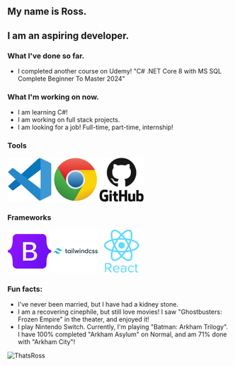 ## My name is Ross.
## I am an aspiring developer.

### What I've done so far.
- I completed another course on Udemy! "C# .NET Core 8 with MS SQL Complete Beginner To Master 2024"

### What I'm working on now.
- I am learning C#!
- I am working on full stack projects.
- I am looking for a job! Full-time, part-time, internship!

### Tools
<img src="https://github.com/RossaMania/RossaMania/blob/main/vscode-original-icon.svg" width="100" height="100" /> <img src="https://github.com/RossaMania/RossaMania/blob/main/chrome-original-icon.svg" width="100" height="100" /> <img src="https://github.com/RossaMania/RossaMania/blob/main/github-original-wordmark-icon.svg" width="100" height="100" />

### Frameworks
<img src="https://github.com/RossaMania/RossaMania/blob/main/bootstrap-original-icon.svg" width="100" height="100" /> <img src="https://github.com/RossaMania/RossaMania/blob/main/tailwindcss-original-wordmark-icon.svg" width="100" height="100" /> <img src="https://github.com/RossaMania/RossaMania/blob/main/react-original-wordmark-icon.svg" width="100" height="100" />


### Fun facts: 
- I've never been married, but I have had a kidney stone. 
- I am a recovering cinephile, but still love movies! I saw "Ghostbusters: Frozen Empire" in the theater, and enjoyed it!
- I play Nintendo Switch. Currently, I'm playing "Batman: Arkham Trilogy". I have 100% completed "Arkham Asylum" on Normal, and am 71% done with "Arkham City"!

![ThatsRoss](https://github.com/RossaMania/RossaMania/assets/98660173/fdce143e-caa1-4cf0-8280-db112facebb0)

<!--
**RossaMania/RossaMania** is a ✨ _special_ ✨ repository because its `README.md` (this file) appears on your GitHub profile.

Here are some ideas to get you started:

- 🔭 I’m currently working on ...
- 🌱 I’m currently learning ...
- 👯 I’m looking to collaborate on ...
- 🤔 I’m looking for help with ...
- 💬 Ask me about ...
- 📫 How to reach me: ...
- 😄 Pronouns: ...
- ⚡ Fun fact: ...
-->
